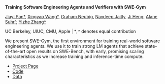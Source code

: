 **Training Software Engineering Agents and Verifiers with SWE-Gym**

[Jiayi Pan*](https://www.jiayipan.com/), [Xingyao Wang*](https://xwang.dev/), [Graham Neubig](https://www.phontron.com/), [Navdeep Jaitly](https://www.cs.toronto.edu/~ndjaitly/), [Ji Heng](https://blender.cs.illinois.edu/hengji.html), [Alane Suhr^](https://www.alanesuhr.com/), [Yizhe Zhang^](https://dreasysnail.github.io/)

UC Berkeley, UIUC, CMU, Apple | *, ^ denotes equal contribution

We present SWE-Gym, the first environment for training real-world software engineering agents. We use it to train strong LM agents that achieve state-of-the-art open results on SWE-Bench, with early, promising scaling characteristics as we increase training and inference-time compute.


- [Project Page](https://swe-gym.github.io/)
- [Code](https://github.com/SWE-Gym/SWE-Gym)
- [Data](https://huggingface.co/SWE-Gym)

